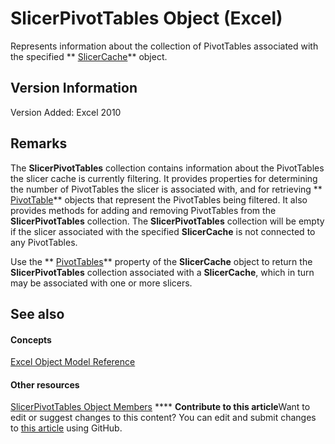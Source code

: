 
# SlicerPivotTables Object (Excel)

Represents information about the collection of PivotTables associated with the specified  ** [SlicerCache](6e6533e3-0503-a1d3-9ecd-f7997233565f.md)** object.


## Version Information

Version Added: Excel 2010 


## Remarks

The  **SlicerPivotTables** collection contains information about the PivotTables the slicer cache is currently filtering. It provides properties for determining the number of PivotTables the slicer is associated with, and for retrieving ** [PivotTable](a9c1d4a0-78a9-f9a6-6daf-91cb63e45842.md)** objects that represent the PivotTables being filtered. It also provides methods for adding and removing PivotTables from the **SlicerPivotTables** collection. The **SlicerPivotTables** collection will be empty if the slicer associated with the specified **SlicerCache** is not connected to any PivotTables.

 Use the ** [PivotTables](73fc8935-3c88-0a79-b0a1-05af99f14bc8.md)** property of the **SlicerCache** object to return the **SlicerPivotTables** collection associated with a **SlicerCache**, which in turn may be associated with one or more slicers.


## See also


#### Concepts


 [Excel Object Model Reference](11ea8598-8a20-92d5-f98b-0da04263bf2c.md)
#### Other resources


 [SlicerPivotTables Object Members](97660807-e5e8-dcdd-1338-5b89dff1e189.md)
****   **Contribute to this article**Want to edit or suggest changes to this content? You can edit and submit changes to  [this article](https://github.com/jhershey00/VBA_Excel_Test/OpenXMLCon/articles/8302dc8a-3845-12b0-f88e-761f104f1dcc.md) using GitHub.

